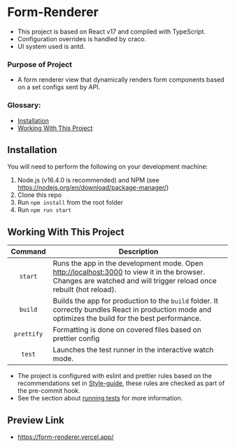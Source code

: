 # Form-Renderer

-   This project is based on React v17 and compiled with TypeScript.
-   Configuration overrides is handled by craco.
-   UI system used is antd.

### Purpose of Project

-   A form renderer view that dynamically renders form components based on a set configs sent by API.

### Glossary:

-   [Installation](#installation)
-   [Working With This Project](#working-with-this-project)

## Installation

You will need to perform the following on your development machine:

1. Node.js (v16.4.0 is recommended) and NPM (see <https://nodejs.org/en/download/package-manager/>)
2. Clone this repo
3. Run `npm install` from the root folder
4. Run `npm run start`

## Working With This Project

|  Command   | Description                                                                                                                                                                                 |
| :--------: | ------------------------------------------------------------------------------------------------------------------------------------------------------------------------------------------- |
|  `start`   | Runs the app in the development mode. Open [http://localhost:3000](http://localhost:3000) to view it in the browser. Changes are watched and will trigger reload once rebuilt (hot reload). |
|  `build`   | Builds the app for production to the `build` folder. It correctly bundles React in production mode and optimizes the build for the best performance.                                        |
| `prettify` | Formatting is done on covered files based on prettier config                                                                                                                                |
|   `test`   | Launches the test runner in the interactive watch mode.                                                                                                                                     |

-   The project is configured with eslint and prettier rules based on the recommendations set in [Style-guide](src/README.md), these rules are checked as part of the pre-commit hook.
-   See the section about [running tests](https://facebook.github.io/create-react-app/docs/running-tests) for more information.

## Preview Link

-   https://form-renderer.vercel.app/
